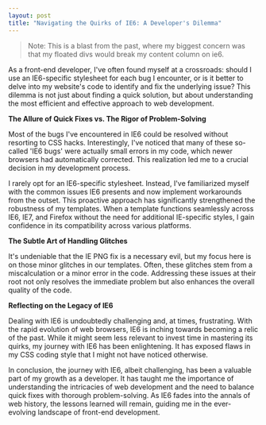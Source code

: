 ```yaml
---
layout: post
title: "Navigating the Quirks of IE6: A Developer's Dilemma"
---
```


> Note: This is a blast from the past, where my biggest concern was that my floated divs would break my content column on ie6.

As a front-end developer, I've often found myself at a crossroads: should I use an IE6-specific stylesheet for each bug I encounter, or is it better to delve into my website's code to identify and fix the underlying issue? This dilemma is not just about finding a quick solution, but about understanding the most efficient and effective approach to web development.

**The Allure of Quick Fixes vs. The Rigor of Problem-Solving**

Most of the bugs I've encountered in IE6 could be resolved without resorting to CSS hacks. Interestingly, I've noticed that many of these so-called 'IE6 bugs' were actually small errors in my code, which newer browsers had automatically corrected. This realization led me to a crucial decision in my development process.

I rarely opt for an IE6-specific stylesheet. Instead, I've familiarized myself with the common issues IE6 presents and now implement workarounds from the outset. This proactive approach has significantly strengthened the robustness of my templates. When a template functions seamlessly across IE6, IE7, and Firefox without the need for additional IE-specific styles, I gain confidence in its compatibility across various platforms.

**The Subtle Art of Handling Glitches**

It's undeniable that the IE PNG fix is a necessary evil, but my focus here is on those minor glitches in our templates. Often, these glitches stem from a miscalculation or a minor error in the code. Addressing these issues at their root not only resolves the immediate problem but also enhances the overall quality of the code.

**Reflecting on the Legacy of IE6**

Dealing with IE6 is undoubtedly challenging and, at times, frustrating. With the rapid evolution of web browsers, IE6 is inching towards becoming a relic of the past. While it might seem less relevant to invest time in mastering its quirks, my journey with IE6 has been enlightening. It has exposed flaws in my CSS coding style that I might not have noticed otherwise.

In conclusion, the journey with IE6, albeit challenging, has been a valuable part of my growth as a developer. It has taught me the importance of understanding the intricacies of web development and the need to balance quick fixes with thorough problem-solving. As IE6 fades into the annals of web history, the lessons learned will remain, guiding me in the ever-evolving landscape of front-end development.
